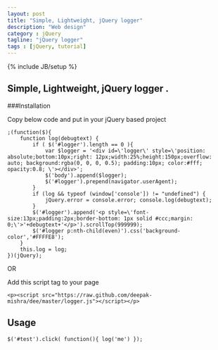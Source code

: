 ```yaml
---
layout: post
title: "Simple, Lightweight, jQuery logger"
description: "Web design"
category : jQuery
tagline: "jQuery logger"
tags : [jQuery, tutorial]
---
```


{% include JB/setup %}

## Simple, Lightweight, jQuery logger .

###Installation

Copy below code and put in your jQuery based project

	;(function($){  
		function log(debugtext) {
			if ( $('#logger').length == 0 ){ 
				var $logger = '<div id=\'logger\' style=\'position: absolute;bottom:10px;right: 12px;width:25%;height:150px;overflow: auto; background:rgba(0, 0, 0, 0.5); padding:10px; color:#fff; opacity:0.8; \'></div>';
				$('body').append($logger); 
				$('#logger').prepend(navigator.userAgent);
			}
			if (log && typeof (window['console']) != "undefined") { 
				jQuery.error = console.error; console.log(debugtext);
			}
			$('#logger').append('<p style=\'font-size:13px;padding:2px;border-bottom: 1px solid #ccc;margin: 0;\'>'+debugtext+'</p>').scrollTop(999999);
			$('#logger p:nth-child(even)').css('background-color','#FFFFE8');
		}
		this.log = log; 
	})(jQuery);

OR

Add this script tag to your page

	<p><script src="https://raw.github.com/deepak-mishra/dee/master/logger.js"></script></p>

## Usage

	$('#test').click( function(){ log('me') }); 

